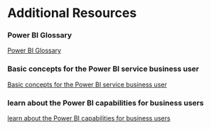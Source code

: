 # Additional Resources
### Power BI Glossary
[Power BI Glossary](https://learn.microsoft.com/en-au/power-bi/consumer/end-user-glossary)

### Basic concepts for the Power BI service business user
[Basic concepts for the Power BI service business user](https://learn.microsoft.com/en-au/power-bi/consumer/end-user-reading-view)

### learn about the Power BI capabilities for business users
[learn about the Power BI capabilities for business users](https://learn.microsoft.com/en-au/power-bi/consumer/end-user-basic-concepts)